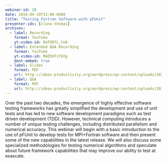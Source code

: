 ```yaml
---
webinar-id: 28
date: 2019-04-10T13:00-0400
title: "Testing Fortran Software with pFUnit"
presenter-ids: [clune-thomas]
archives:
  - label: Recording
    format: YouTube
    yt-video-id: RmTXDTL_Ce0
  - label: Extended Q&A Recording
    format: YouTube
    yt-video-id: RWZOVFz7UIg
    dont-embed: true
  - label: Slides
    format: PDF
    url: http://ideas-productivity.org/wordpress/wp-content/uploads/2019/04/webinar028-pfunit.pdf
  - label: Q&A
    format: PDF
    url: http://ideas-productivity.org/wordpress/wp-content/uploads/2019/04/webinar028-pfunit-qa.pdf
---
```

Over the past two decades, the emergence of highly effective software
testing frameworks has greatly simplified the development and use of
unit tests and has led to new software development paradigms such as
test driven development (TDD). However, technical computing introduces
a number of unique testing challenges, including distributed
parallelism and numerical accuracy. This webinar will begin with a
basic introduction to the use of pFUnit to develop tests for
MPI+Fortran software and then present some of the new capabilities in
the latest release. We will also discuss some specialized
methodologies for testing numerical algorithms and speculate about
future framework capabilities that may improve our ability to test at
exascale.
